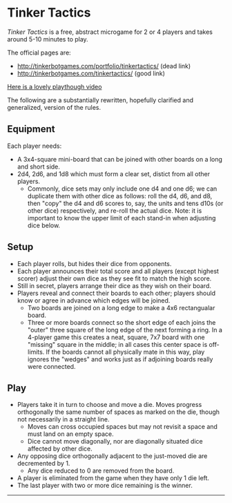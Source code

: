 Tinker Tactics
==============
_Tinker Tactics_ is a free, abstract microgame for 2 or 4 players and takes around 5-10 minutes to play.

The official pages are:
- http://tinkerbotgames.com/portfolio/tinkertactics/ (dead link)
- http://tinkerbotgames.com/tinkertactics/ (good link)

[Here is a lovely playthough video](https://youtu.be/KDMDGH_u7_c)

The following are a substantially rewritten, hopefully clarified and generalized, version of the rules.


Equipment
---------
Each player needs:
- A 3x4-square mini-board that can be joined with other boards on a long and short side.
- 2d4, 2d6, and 1d8 which must form a clear set, distict from all other players.
    - Commonly, dice sets may only include one d4 and one d6; we can duplicate them with other dice as follows: roll the d4, d6, and d8, then "copy" the d4 and d6 scores to, say, the units and tens d10s (or other dice) respectively, and re-roll the actual dice.  Note: it is important to know the upper limit of each stand-in when adjusting dice below.


Setup
-----
- Each player rolls, but hides their dice from opponents.
- Each player announces their total score and all players (except highest scorer) adjust their own dice as they see fit to match the high score.
- Still in secret, players arrange their dice as they wish on their board.
- Players reveal and connect their boards to each other; players should know or agree in advance which edges will be joined.
    - Two boards are joined on a long edge to make a 4x6 rectangualar board.
    - Three or more boards connect so the short edge of each joins the "outer" three square of the long edge of the next forming a ring.  In a 4-player game this creates a neat, square, 7x7 board with one "missing" square in the middle; in all cases this center space is off-limits.  If the boards cannot all physically mate in this way, play ignores the "wedges" and works just as if adjoining boards really were connected.


Play
----
- Players take it in turn to choose and move a die.  Moves progress orthogonally the same number of spaces as marked on the die, though not necessarily in a straight line.
    - Moves can cross occupied spaces but may not revisit a space and must land on an empty space.
    - Dice cannot move diagonally, nor are diagonally situated dice affected by other dice.
- Any opposing dice orthogonally adjacent to the just-moved die are decremented by 1.
    - Any dice reduced to 0 are removed from the board.
- A player is eliminated from the game when they have only 1 die left.
- The last player with two or more dice remaining is the winner.

---
